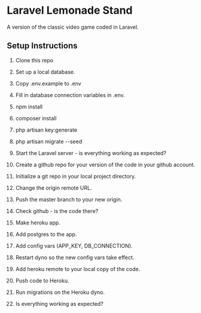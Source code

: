 # Laravel Lemonade Stand

A version of the classic video game coded in Laravel.

## Setup Instructions

1. Clone this repo

2. Set up a local database.

3. Copy .env.example to .env

4. Fill in database connection variables in .env.

5. npm install

6. composer install

7. php artisan key:generate

8. php artisan migrate --seed

9. Start the Laravel server - is everything working as expected?

10. Create a github repo for your version of the code in your github account.

11. Initialize a git repo in your local project directory.

11. Change the origin remote URL.

13. Push the master branch to your new origin.

14. Check github - is the code there?

15. Make heroku app.

16. Add postgres to the app.

17. Add config vars (APP_KEY, DB_CONNECTION).

18. Restart dyno so the new config vars take effect.

19. Add heroku remote to your local copy of the code.

20. Push code to Heroku.

21. Run migrations on the Heroku dyno.

22. Is everything working as expected?